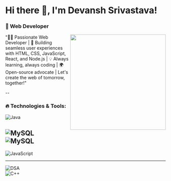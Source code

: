 # Hi there 👋, I'm Devansh Srivastava!
 ### 🚀 Web Developer
 
 <img align="right" src="https://github.com/prajjwal77/prajjwal77/assets/banner.gif" width="300px"/>
 
 "👨‍💻 Passionate Web Developer | 🚀 Building seamless user experiences with HTML, CSS, JavaScript, React, and Node.js | 💡 Always learning, always coding | 🌍 Open-source advocate | Let's create the web of tomorrow, together!"


 
 --
 
 ### 🔥 Technologies & Tools:
 ![Java](https://img.shields.io/badge/Java-ED8B00?style=for-the-badge&logo=java&logoColor=white)  

 ![MySQL](https://img.shields.io/badge/MySQL-4479A1?style=for-the-badge&logo=mysql&logoColor=white)  
 ![MySQL](https://img.shields.io/badge/MySQL-4479A1?style=for-the-badge&logo=mysql&logoColor=white) 
 ---

 ![JavaScript](https://img.shields.io/badge/JavaScript-F7DF1E?style=for-the-badge&logo=javascript&logoColor=black)  
 
 
 ---
 ![DSA](https://img.shields.io/badge/DSA-0078D7?style=for-the-badge&logo=code&logoColor=white)  
 ![C++](https://img.shields.io/badge/C++-00599C?style=for-the-badge&logo=c%2B%2B&logoColor=white) 
 
